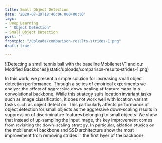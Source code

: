 ```yaml
---
title: Small Object Detection
date: '2020-07-20T18:40:06.000+00:00'
tags:
- Deep Learning
- " Object Detection"
- Small Object Detection
post: ''
frontpic: "/uploads/comparison-results-strides-1.png"
draft: true

---
```

!\[Detecting a small tennis ball with the baseline Mobilenet V1 and our Modified Backbones\](static/uploads/comparison-results-strides-1.png)

In this work, we present a simple solution for increasing small object detection performance. Through a series of empirical experiments we analyze the effect of aggressive down-scaling of feature maps in a convolutional backbone. While this strategy suits location invariant tasks such as image classification, it does not work well with location variant tasks such as object detection. This particularly affects performance of object detection for small objects as the aggressive down-scaling results in suppression of discriminative features belonging to small objects. We show that instead of up-sampling the input image, the key improvement comes from revisiting the down-scaling strategy. In particular, ablation studies on the mobilenet v1 backbone and SSD architecture show the most improvement from removing strides in the first layer of the backbone.